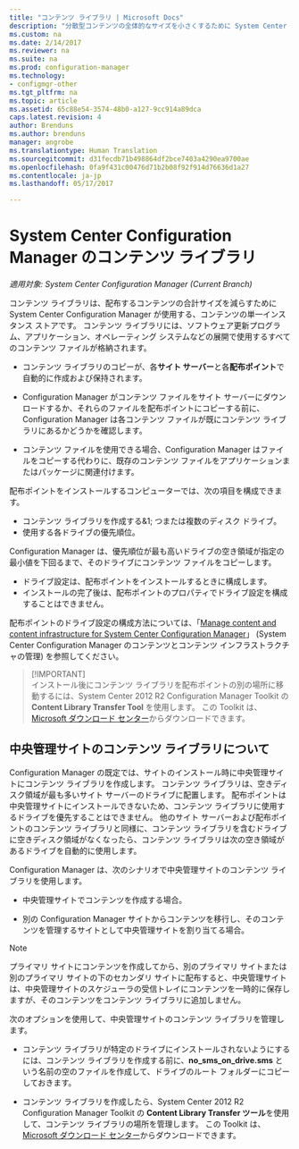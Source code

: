 ```yaml
---
title: "コンテンツ ライブラリ | Microsoft Docs"
description: "分散型コンテンツの全体的なサイズを小さくするために System Center Configuration Manager が使用するコンテンツ ライブラリについて説明します。"
ms.custom: na
ms.date: 2/14/2017
ms.reviewer: na
ms.suite: na
ms.prod: configuration-manager
ms.technology:
- configmgr-other
ms.tgt_pltfrm: na
ms.topic: article
ms.assetid: 65c88e54-3574-48b0-a127-9cc914a89dca
caps.latest.revision: 4
author: Brenduns
ms.author: brenduns
manager: angrobe
ms.translationtype: Human Translation
ms.sourcegitcommit: d31fecdb71b498864df2bce7403a4290ea9700ae
ms.openlocfilehash: 0fa9f431c00476d71b2b08f92f914d76636d1a27
ms.contentlocale: ja-jp
ms.lasthandoff: 05/17/2017

---
```

# <a name="the-content-library-in-system-center-configuration-manager"></a>System Center Configuration Manager のコンテンツ ライブラリ

*適用対象: System Center Configuration Manager (Current Branch)*

コンテンツ ライブラリは、配布するコンテンツの合計サイズを減らすために System Center Configuration Manager が使用する、コンテンツの単一インスタンス ストアです。 コンテンツ ライブラリには、ソフトウェア更新プログラム、アプリケーション、オペレーティング システムなどの展開で使用するすべてのコンテンツ ファイルが格納されます。

 - コンテンツ ライブラリのコピーが、各**サイト サーバー**と各**配布ポイント**で自動的に作成および保持されます。

 - Configuration Manager がコンテンツ ファイルをサイト サーバーにダウンロードするか、それらのファイルを配布ポイントにコピーする前に、Configuration Manager は各コンテンツ ファイルが既にコンテンツ ライブラリにあるかどうかを確認します。
 - コンテンツ ファイルを使用できる場合、Configuration Manager はファイルをコピーする代わりに、既存のコンテンツ ファイルをアプリケーションまたはパッケージに関連付けます。

配布ポイントをインストールするコンピューターでは、次の項目を構成できます。

- コンテンツ ライブラリを作成する&1; つまたは複数のディスク ドライブ。
- 使用する各ドライブの優先順位。

Configuration Manager は、優先順位が最も高いドライブの空き領域が指定の最小値を下回るまで、そのドライブにコンテンツ ファイルをコピーします。
- ドライブ設定は、配布ポイントをインストールするときに構成します。
- インストールの完了後は、配布ポイントのプロパティでドライブ設定を構成することはできません。


配布ポイントのドライブ設定の構成方法については、「[Manage content and content infrastructure for System Center Configuration Manager](../../../core/servers/deploy/configure/manage-content-and-content-infrastructure.md)」 (System Center Configuration Manager のコンテンツとコンテンツ インフラストラクチャの管理) を参照してください。  


>  [!IMPORTANT]  
>  インストール後にコンテンツ ライブラリを配布ポイントの別の場所に移動するには、System Center 2012 R2 Configuration Manager Toolkit の **Content Library Transfer Tool** を使用します。 この Toolkit は、 [Microsoft ダウンロード センター](http://go.microsoft.com/fwlink/?LinkId=279566)からダウンロードできます。  

## <a name="about-the-content-library-on-the-central-administration-site"></a>中央管理サイトのコンテンツ ライブラリについて  
 Configuration Manager の既定では、サイトのインストール時に中央管理サイトにコンテンツ ライブラリを作成します。 コンテンツ ライブラリは、空きディスク領域が最も多いサイト サーバーのドライブに配置します。 配布ポイントは中央管理サイトにインストールできないため、コンテンツ ライブラリに使用するドライブを優先することはできません。 他のサイト サーバーおよび配布ポイントのコンテンツ ライブラリと同様に、コンテンツ ライブラリを含むドライブに空きディスク領域がなくなったら、コンテンツ ライブラリは次の空き領域があるドライブを自動的に使用します。  

 Configuration Manager は、次のシナリオで中央管理サイトのコンテンツ ライブラリを使用します。  

-   中央管理サイトでコンテンツを作成する場合。  

-   別の Configuration Manager サイトからコンテンツを移行し、そのコンテンツを管理するサイトとして中央管理サイトを割り当てる場合。  

> [!NOTE]  
>  プライマリ サイトにコンテンツを作成してから、別のプライマリ サイトまたは別のプライマリ サイトの下のセカンダリ サイトに配布すると、中央管理サイトは、中央管理サイトのスケジューラの受信トレイにコンテンツを一時的に保存しますが、そのコンテンツをコンテンツ ライブラリに追加しません。  

 次のオプションを使用して、中央管理サイトのコンテンツ ライブラリを管理します。  

-   コンテンツ ライブラリが特定のドライブにインストールされないようにするには、コンテンツ ライブラリを作成する前に、**no_sms_on_drive.sms** という名前の空のファイルを作成して、ドライブのルート フォルダーにコピーしておきます。  

-   コンテンツ ライブラリを作成したら、System Center 2012 R2 Configuration Manager Toolkit の **Content Library Transfer ツール**を使用して、コンテンツ ライブラリの場所を管理します。 この Toolkit は、 [Microsoft ダウンロード センター](http://go.microsoft.com/fwlink/?LinkId=279566)からダウンロードできます。  

